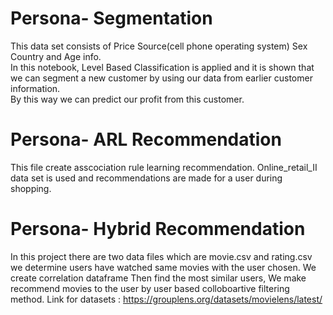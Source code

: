 # Persona- Segmentation
This data set consists of Price Source(cell phone operating system) Sex  Country and Age info.\
In this notebook, Level Based Classification is applied and 
it is shown that we can segment a new customer by using our data from earlier customer information.\
By this way we can predict our profit from this customer.
# Persona- ARL Recommendation
This file create asscociation rule learning recommendation\. 
Online_retail_II data set is used and recommendations are made for a user during shopping\.
# Persona- Hybrid Recommendation
In this project there are two data files which are movie.csv and rating.csv
we determine users have watched same movies with the user chosen.
We create correlation dataframe Then find the most similar users,
We make recommend movies to the user by user based colloboartive filtering method.
Link for datasets : https://grouplens.org/datasets/movielens/latest/
